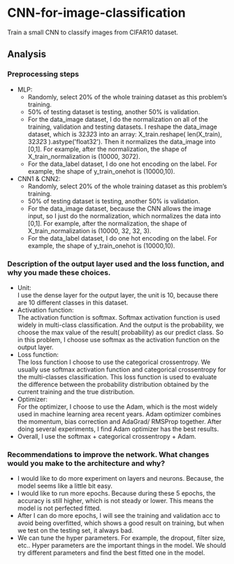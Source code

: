 # CNN-for-image-classification
Train a small CNN to classify images from CIFAR10 dataset.

## Analysis

### Preprocessing steps
* MLP:  
  * Randomly, select 20% of the whole training dataset as this problem’s training.  
  * 50% of testing dataset is testing, another 50% is validation.  
  * For the data_image dataset, I do the normalization on all of the training, validation and testing datasets. I reshape the data_image dataset, which is 32*32*3 into an array: X_train.reshape( len(X_train), 32*32*3 ).astype('float32'). Then it normalizes the data_image into [0,1]. For example, after the normalization, the shape of X_train_normalization is (10000, 3072).  
  * For the data_label dataset, I do one hot encoding on the label. For example, the shape of y_train_onehot is (10000,10).  
* CNN1 & CNN2:  
  * Randomly, select 20% of the whole training dataset as this problem’s training.  
  * 50% of testing dataset is testing, another 50% is validation.  
  * For the data_image dataset, because the CNN allows the image input, so I just do the normalization, which normalizes the data into [0,1]. For example, after the normalization, the shape of X_train_normalization is (10000, 32, 32, 3).  
  * For the data_label dataset, I do one hot encoding on the label. For example, the shape of y_train_onehot is (10000,10).  
  
### Description of the output layer used and the loss function, and why you made these choices.
* Unit:  
I use the dense layer for the output layer, the unit is 10, because there are 10 different classes in this dataset. 
* Activation function:  
The activation function is softmax. Softmax activation function is used widely in multi-class classification. And the output is the probability, we choose the max value of the result( probability) as our predict class. So in this problem, I choose use softmax as the activation function on the output layer. 
* Loss function:  
The loss function I choose to use the categorical crossentropy. We usually use softmax activation function and categorical crossentropy for the multi-classes classification. This loss function is used to evaluate the difference between the probability distribution obtained by the current training and the true distribution.   
* Optimizer:  
For the optimizer, I choose to use the Adam, which is the most widely used in machine learning area recent years. Adam optimizer combines the momentum, bias correction and AdaGrad/ RMSProp together. After doing several experiments, I find Adam optimizer has the best results.  
* Overall, I use the softmax +  categorical crossentropy + Adam.  

### Recommendations to improve the network. What changes would you make to the architecture and why?
* I would like to do more experiment on layers and neurons. Because, the model seems like a little bit easy.  
* I would like to run more epochs. Because during these 5 epochs, the accuracy is still higher, which is not steady or lower. This means the model is not perfected fitted.   
* After I can do more epochs, I will see the training and validation acc to avoid being overfitted, which shows a good result on training, but when we test on the testing set, it always bad.  
* We can tune the hyper parameters. For example, the dropout, filter size, etc.. Hyper parameters are the important things in the model. We should try different parameters and find the best fitted one in the model.  
